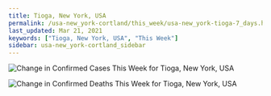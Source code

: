 ```yaml
---
title: Tioga, New York, USA
permalink: /usa-new_york-cortland/this_week/usa-new_york-tioga-7_days.html
last_updated: Mar 21, 2021
keywords: ["Tioga, New York, USA", "This Week"]
sidebar: usa-new_york-cortland_sidebar
---
```


![Change in Confirmed Cases This Week for Tioga, New York, USA](/covid_tracker/images/graphs/usa-new_york-tioga-delta_confirmed-7_days_graph.png)

![Change in Confirmed Deaths This Week for Tioga, New York, USA](/covid_tracker/images/graphs/usa-new_york-tioga-delta_deaths-7_days_graph.png)
